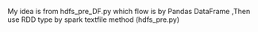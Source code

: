 My idea is from hdfs_pre_DF.py which flow is by Pandas DataFrame
,Then use RDD type by spark textfile method (hdfs_pre.py)
